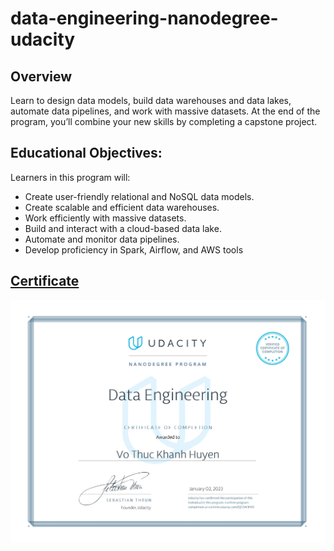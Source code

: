 # data-engineering-nanodegree-udacity

## Overview
Learn to design data models, build data warehouses and data lakes, automate data pipelines, and work with massive datasets. At the end of the program, you’ll combine your new skills by completing a capstone project. 

## Educational Objectives: 
Learners in this program will:
- Create user-friendly relational and NoSQL data models.
- Create scalable and efficient data warehouses.
- Work efficiently with massive datasets.
- Build and interact with a cloud-based data lake.
- Automate and monitor data pipelines.
- Develop proficiency in Spark, Airflow, and AWS tools

## [Certificate](https://confirm.udacity.com/Q7ZW3P4D)
![Certificate](de_udacity.jpg)